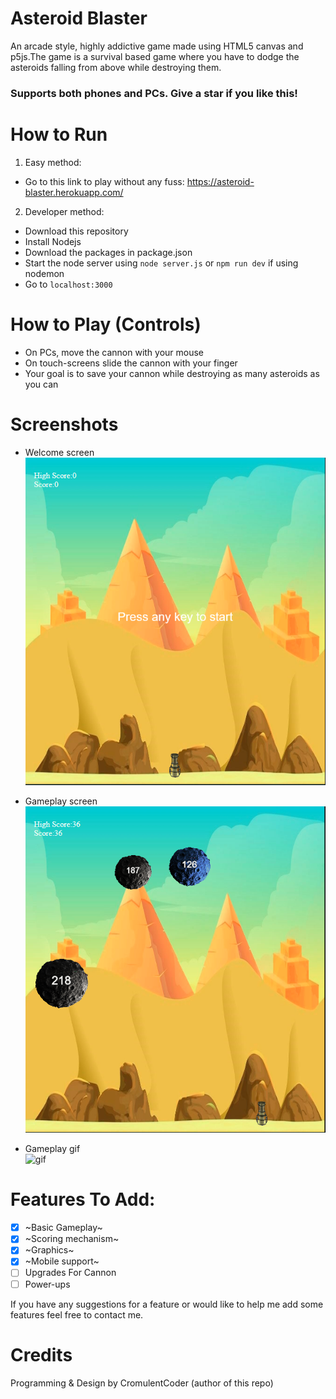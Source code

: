 # Asteroid Blaster

An arcade style, highly addictive game made using HTML5 canvas and p5js.The game is a survival based game where you have to dodge the asteroids falling from above while destroying them. 

<h3>Supports both phones and PCs. Give a star if you like this!</h3>

# How to Run

1. Easy method:
* Go to this link to play without any fuss: https://asteroid-blaster.herokuapp.com/

2. Developer method:
* Download this repository
* Install Nodejs
* Download the packages in package.json
* Start the node server using `node server.js` or `npm run dev` if using nodemon
* Go to `localhost:3000`

# How to Play (Controls)

* On PCs, move the cannon with your mouse
* On touch-screens slide the cannon with your finger
* Your goal is to save your cannon while destroying as many asteroids as you can 

# Screenshots

* Welcome screen<br>
![intro_screen](https://github.com/CromulentCoder/Asteroid-Blaster/blob/master/screenshots/intro_screen.PNG)

* Gameplay screen<br>
![gameplay](https://github.com/CromulentCoder/Asteroid-Blaster/blob/master/screenshots/gameplay.PNG)

* Gameplay gif<br>
![gif](https://github.com/CromulentCoder/Asteroid-Blaster/blob/master/screenshots/gameplay.gif)

# Features To Add:

- [x] ~Basic Gameplay~
- [x] ~Scoring mechanism~
- [x] ~Graphics~
- [x] ~Mobile support~
- [ ] Upgrades For Cannon
- [ ] Power-ups 

If you have any suggestions for a feature or would like to help me add some features feel free to contact me.

# Credits

Programming & Design by CromulentCoder (author of this repo)
